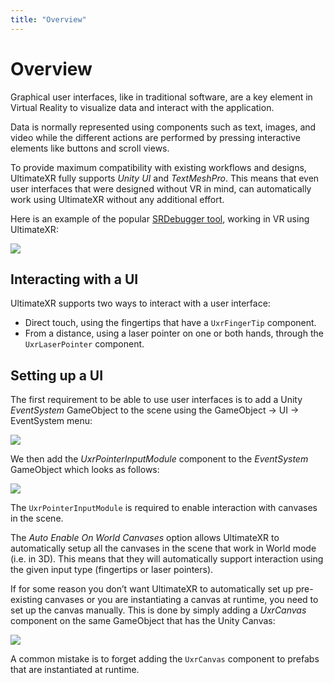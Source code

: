 ```yaml
---
title: "Overview"
---
```


# Overview

Graphical user interfaces, like in traditional software, are a key element in Virtual Reality to visualize data and interact with the application. 

Data is normally represented using components such as text, images, and video while the different actions are performed by pressing interactive elements like buttons and scroll views.

To provide maximum compatibility with existing workflows and designs, UltimateXR fully supports *Unity UI* and *TextMeshPro*. This means that even user interfaces that were designed without VR in mind, can automatically work using UltimateXR without any additional effort.

Here is an example of the popular [SRDebugger tool](https://www.stompyrobot.uk/tools/srdebugger/), working in VR using UltimateXR:

![](/media/docs/ui-interaction/overview/01SRDebugger.jpg)
 
## Interacting with a UI

UltimateXR supports two ways to interact with a user interface:

- Direct touch, using the fingertips that have a `UxrFingerTip` component.
- From a distance, using a laser pointer on one or both hands, through the `UxrLaserPointer` component.

## Setting up a UI

The first requirement to be able to use user interfaces is to add a Unity *EventSystem* GameObject to the scene using the GameObject -> UI -> EventSystem menu:

![](/media/docs/ui-interaction/overview/02EventSystem.jpg)

We then add the *UxrPointerInputModule* component to the *EventSystem* GameObject which looks as follows:

![](/media/docs/ui-interaction/overview/03UxrPointerInputModule.jpg)
 
The `UxrPointerInputModule` is required to enable interaction with canvases in the scene.

The *Auto Enable On World Canvases* option allows UltimateXR to automatically setup all the canvases in the scene that work in World mode (i.e. in 3D). This means that they will automatically support interaction using the given input type (fingertips or laser pointers).

If for some reason you don’t want UltimateXR to automatically set up pre-existing canvases or you are instantiating a canvas at runtime, you need to set up the canvas manually. This is done by simply adding a *UxrCanvas* component on the same GameObject that has the Unity Canvas:

![](/media/docs/ui-interaction/overview/04UxrCanvas.jpg)
 
A common mistake is to forget adding the `UxrCanvas` component to prefabs that are instantiated at runtime.
